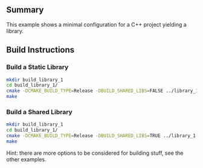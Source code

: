 ## Summary

This example shows a minimal configuration for a C++ project yielding a library. 

## Build Instructions

### Build a Static Library

```bash
mkdir build_library_1
cd build_library_1/
cmake -DCMAKE_BUILD_TYPE=Release -DBUILD_SHARED_LIBS=FALSE ../library_1
make
```

### Build a Shared Library

```bash
mkdir build_library_1
cd build_library_1/
cmake -DCMAKE_BUILD_TYPE=Release -DBUILD_SHARED_LIBS=TRUE ../library_1
make
```


Hint: there are more options to be considered for building stuff, see the other examples.